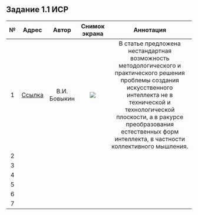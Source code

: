 ## Задание 1.1 ИСР

№|Адрес|Автор|Снимок экрана|Аннотация
:-:|:-:|:-:|:-:|:-:
1|[Ссылка](https://www.ami-system.ru/files/philii.pdf)|В.И. Бовыкин|![](C:\Users\Rainy\Desktop\Screenshot_1.png)|В статье предложена нестандартная возможность методологического и практического решения проблемы создания искусственного интеллекта не в технической и технологической плоскости, а в ракурсе преобразования естественных форм интеллекта, в частности коллективного мышления.
2||||
3||||
4||||
5||||
6||||
7||||

